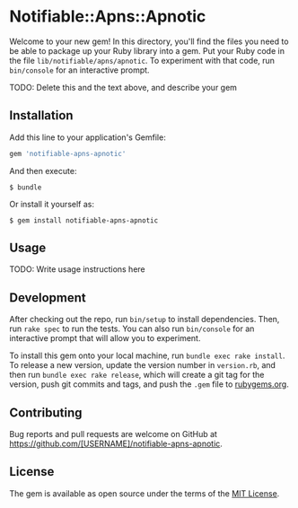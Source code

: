 # Notifiable::Apns::Apnotic

Welcome to your new gem! In this directory, you'll find the files you need to be able to package up your Ruby library into a gem. Put your Ruby code in the file `lib/notifiable/apns/apnotic`. To experiment with that code, run `bin/console` for an interactive prompt.

TODO: Delete this and the text above, and describe your gem

## Installation

Add this line to your application's Gemfile:

```ruby
gem 'notifiable-apns-apnotic'
```

And then execute:

    $ bundle

Or install it yourself as:

    $ gem install notifiable-apns-apnotic

## Usage

TODO: Write usage instructions here

## Development

After checking out the repo, run `bin/setup` to install dependencies. Then, run `rake spec` to run the tests. You can also run `bin/console` for an interactive prompt that will allow you to experiment.

To install this gem onto your local machine, run `bundle exec rake install`. To release a new version, update the version number in `version.rb`, and then run `bundle exec rake release`, which will create a git tag for the version, push git commits and tags, and push the `.gem` file to [rubygems.org](https://rubygems.org).

## Contributing

Bug reports and pull requests are welcome on GitHub at https://github.com/[USERNAME]/notifiable-apns-apnotic.

## License

The gem is available as open source under the terms of the [MIT License](https://opensource.org/licenses/MIT).

